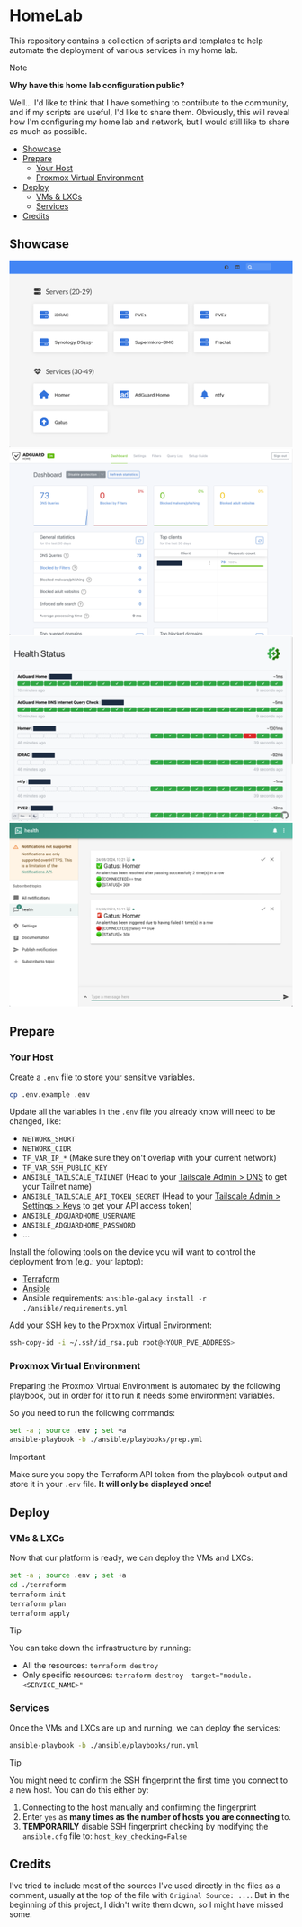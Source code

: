 # HomeLab  <!-- omit in toc -->

This repository contains a collection of scripts and templates to help automate the deployment of various services in my home lab.

> [!NOTE]
> **Why have this home lab configuration public?**
>
> Well… I'd like to think that I have something to contribute to the community, and if my scripts are useful, I'd like to share them.
> Obviously, this will reveal how I'm configuring my home lab and network, but I would still like to share as much as possible.

- [Showcase](#showcase)
- [Prepare](#prepare)
  - [Your Host](#your-host)
  - [Proxmox Virtual Environment](#proxmox-virtual-environment)
- [Deploy](#deploy)
  - [VMs \& LXCs](#vms--lxcs)
  - [Services](#services)
- [Credits](#credits)

## Showcase

![homer](./assets/homer.png)
![adguardhome](./assets/adguardhome.png)
![gatus](./assets/gatus.png)
![ntfy](./assets/ntfy.png)

## Prepare

### Your Host

Create a `.env` file to store your sensitive variables.

```bash
cp .env.example .env
```

Update all the variables in the `.env` file you already know will need to be changed, like:

- `NETWORK_SHORT`
- `NETWORK_CIDR`
- `TF_VAR_IP_*` (Make sure they  on't overlap with your current network)
- `TF_VAR_SSH_PUBLIC_KEY`
- `ANSIBLE_TAILSCALE_TAILNET` (Head to your [Tailscale Admin > DNS](https://login.tailscale.com/admin/dns) to get your Tailnet name)
- `ANSIBLE_TAILSCALE_API_TOKEN_SECRET` (Head to your [Tailscale Admin > Settings > Keys](https://login.tailscale.com/admin/settings/keys) to get your API access token)
- `ANSIBLE_ADGUARDHOME_USERNAME`
- `ANSIBLE_ADGUARDHOME_PASSWORD`
- ...

Install the following tools on the device you will want to control the deployment from (e.g.: your laptop):

- [Terraform](https://developer.hashicorp.com/terraform/install)
- [Ansible](https://docs.ansible.com/ansible/latest/installation_guide/installation_distros.html)
- Ansible requirements: `ansible-galaxy install -r ./ansible/requirements.yml`

Add your SSH key to the Proxmox Virtual Environment:

```bash
ssh-copy-id -i ~/.ssh/id_rsa.pub root@<YOUR_PVE_ADDRESS>
```

### Proxmox Virtual Environment

Preparing the Proxmox Virtual Environment is automated by the following playbook, but in order for it to run it needs some environment variables.

So you need to run the following commands:

```bash
set -a ; source .env ; set +a
ansible-playbook -b ./ansible/playbooks/prep.yml
```

> [!IMPORTANT]
> Make sure you copy the Terraform API token from the playbook output and store it in your `.env` file.
> **It will only be displayed once!**

## Deploy

### VMs & LXCs

Now that our platform is ready, we can deploy the VMs and LXCs:

```bash
set -a ; source .env ; set +a
cd ./terraform
terraform init
terraform plan
terraform apply
```

> [!TIP]
> You can take down the infrastructure by running:
> - All the resources: `terraform destroy`
> - Only specific resources: `terraform destroy -target="module.<SERVICE_NAME>"`

### Services

Once the VMs and LXCs are up and running, we can deploy the services:

```bash
ansible-playbook -b ./ansible/playbooks/run.yml
```

> [!TIP]
> You might need to confirm the SSH fingerprint the first time you connect to a new host.
> You can do this either by:
> 1. Connecting to the host manually and confirming the fingerprint
> 2. Enter `yes` as **many times as the number of hosts you are connecting** to.
> 3. **TEMPORARILY** disable SSH fingerprint checking by modifying the `ansible.cfg` file to: `host_key_checking=False`

## Credits

I've tried to include most of the sources I've used directly in the files as a comment, usually at the top of the file with `Original Source: ...`.
But in the beginning of this project, I didn't write them down, so I might have missed some.
